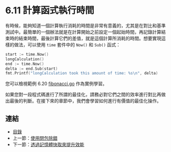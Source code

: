 # 6.11 計算函式執行時間

有時候，能夠知道一個計算執行消耗的時間是非常有意義的，尤其是在對比和基準測試中。最簡單的一個辦法就是在計算開始之前設定一個起始時間，再記錄計算結束時的結束時間，最後計算它們的差值，就是這個計算所消耗的時間。想要實現這樣的做法，可以使用 `time` 套件中的 `Now()` 和 `Sub()` 函式：

```go
start := time.Now()
longCalculation()
end := time.Now()
delta := end.Sub(start)
fmt.Printf("longCalculation took this amount of time: %s\n", delta)
```

您可以檢視範例 6.20 [fibonacci.go](examples/chapter_6/fibonacci.go) 作為實例學習。

如果您對一段程式碼進行了所謂的最佳化，請務必對它們之間的效率進行對比再做出最後的判斷。在接下來的章節中，我們會學習如何進行有價值的最佳化操作。

## 連結

- [目錄](directory.md)
- 上一節：[使用閉包除錯](06.10.md)
- 下一節：[透過記憶體快取來提升效能](06.12.md)
